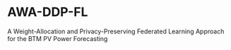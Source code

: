 # AWA-DDP-FL
A Weight-Allocation and Privacy-Preserving Federated Learning Approach for the BTM PV Power Forecasting
